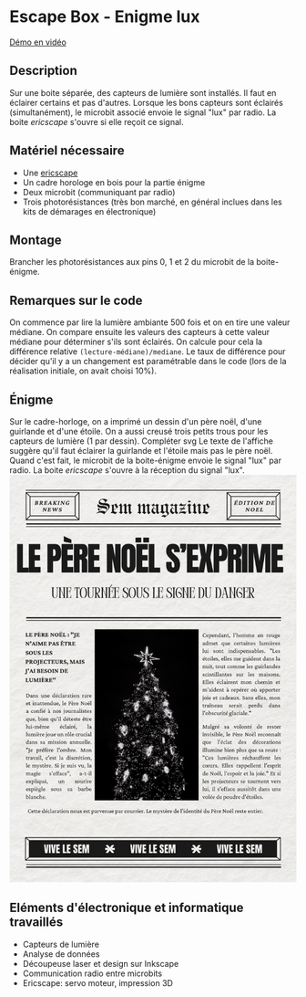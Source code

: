 # Escape Box - Enigme lux

[Démo en vidéo](https://youtube.com/shorts/C--asITL_wY?feature=share)

## Description
Sur une boite séparée, des capteurs de lumière sont installés. Il faut en éclairer certains et pas d'autres.
Lorsque les bons capteurs sont éclairés (simultanément), le microbit associé envoie le signal "lux" par radio.
La boite *ericscape* s'ouvre si elle reçoit ce signal.


## Matériel nécessaire
* Une [ericscape](../ericscape_la_biote/ericscape.md)
* Un cadre horologe en bois pour la partie énigme
* Deux microbit (communiquant par radio)
* Trois photorésistances (très bon marché, en général inclues dans les kits de démarages en électronique)

## Montage
Brancher les photorésistances aux pins 0, 1 et 2 du microbit de la boite-énigme.

## Remarques sur le code
On commence par lire la lumière ambiante 500 fois et on en tire une valeur médiane.
On compare ensuite les valeurs des capteurs à cette valeur médiane pour déterminer s'ils sont éclairés.
On calcule pour cela la différence relative `(lecture-médiane)/mediane`. 
Le taux de différence pour décider qu'il y a un changement est paramétrable dans le code (lors de la réalisation initiale, on avait choisi 10%).

## Énigme

Sur le cadre-horloge, on a imprimé un dessin d'un père noël, d'une guirlande et d'une étoile.
On a aussi creusé trois petits trous pour les capteurs de lumière (1 par dessin).
Compléter svg
Le texte de l'affiche suggère qu'il faut éclairer la guirlande et l'étoile mais pas le père noël.
Quand c'est fait, le microbit de la boite-énigme envoie le signal "lux" par radio.
La boite *ericscape* s'ouvre à la réception du signal "lux".
![Affiche de l'énigme](escapebox_2_lux_affiche.png)

## Eléments d'électronique et informatique travaillés
* Capteurs de lumière
* Analyse de données
* Découpeuse laser et design sur Inkscape
* Communication radio entre microbits
* Ericscape: servo moteur, impression 3D